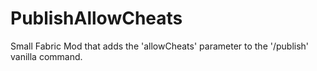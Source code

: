 # PublishAllowCheats
Small Fabric Mod that adds the 'allowCheats' parameter to the '/publish' vanilla command.
